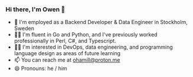 ### Hi there, I'm Owen 👋

- 🏢 I'm employed as a Backend Developer & Data Engineer in Stockholm, Sweden
- 👨‍💻 I'm fluent in Go and Python, and I've previously worked professionally in Perl, C#, and Typescript.
- 👨‍🎓 I'm interested in DevOps, data engineering, and programming language design as areas of future learning
- 📫 You can reach me at ohamill@proton.me
- 😄 Pronouns: he / him

<!--
**ohamill/ohamill** is a ✨ _special_ ✨ repository because its `README.md` (this file) appears on your GitHub profile.

Here are some ideas to get you started:

- 🔭 I’m currently working on ...
- 🌱 I’m currently learning ...
- 👯 I’m looking to collaborate on ...
- 🤔 I’m looking for help with ...
- 💬 Ask me about ...
- 📫 How to reach me: ...
- 😄 Pronouns: ...
- ⚡ Fun fact: ...
-->
